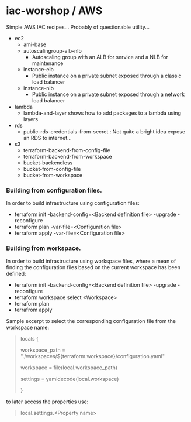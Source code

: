 # iac-worshop / AWS

Simple AWS IAC recipes... Probably of questionable utility...

* ec2
  - ami-base
  - autoscalingroup-alb-nlb
    + Autoscaling group with an ALB for service and a NLB for maintenance
  - instance-elb
    + Public instance on a private subnet exposed through a classic load balancer
  - instance-nlb
    + Public instance on a private subnet exposed through a network load balancer
* lambda
  - lambda-and-layer shows how to add packages to a lambda using layers
* rds
  -  public-rds-credentials-from-secret : Not quite a bright idea expose an RDS to internet...
* s3
  -  terraform-backend-from-config-file
  -  terraform-backend-from-workspace
  -  bucket-backendless
  -  bucket-from-config-file
  -  bucket-from-workspace

### Building from configuration files.
  
In order to build infrastructure using configuration files:

+ terraform init -backend-config=&lt;Backend definition file&gt; -upgrade -reconfigure
+ terraform plan -var-file=&lt;Configuration file&gt;
+ terraform apply -var-file=&lt;Configuration file&gt;

### Building from workspace.

In order to build infrastructure using workspace files, where a mean of finding the configuration files based on the current workspace has been defined:

+ terraform init -backend-config=&lt;Backend definition file&gt; -upgrade -reconfigure
+ terraform workspace select &lt;Workspace&gt;
+ terraform plan
+ terrafrom apply

Sample excerpt to select the corresponding configuration file from the workspace name:

> locals {
>
>  workspace_path        = "./workspaces/${terraform.workspace}/configuration.yaml"
>
>  workspace             = file(local.workspace_path)
>
>  settings              = yamldecode(local.workspace)
>
>}

to later access the properties use:

> local.settings.&lt;Property name&gt;


